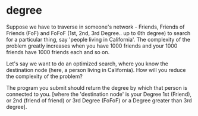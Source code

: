 degree
======

Suppose we have to traverse in someone's network - Friends, Friends of Friends (FoF) and FoFoF (1st, 2nd, 3rd Degree.. up to 6th degree) to search for a particular thing, say 'people living in California'. The complexity of the problem greatly increases when you have 1000 friends and your 1000 friends have 1000 friends each and so on.

Let's say we want to do an optimized search, where you know the destination node (here, a person living in California). How will you reduce the complexity of the problem? 

The program you submit should return the degree by which that person is connected to you. [where the 'destination node' is your Degree 1st (Friend), or 2nd (friend of friend) or 3rd Degree (FoFoF) or a Degree greater than 3rd degree].
